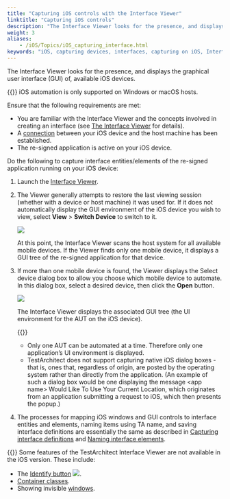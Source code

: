 ```yaml
--- 
title: "Capturing iOS controls with the Interface Viewer"
linktitle: "Capturing iOS controls"
description: "The Interface Viewer looks for the presence, and displays the graphical user interface (GUI) of, available iOS devices."
weight: 3
aliases: 
    - /iOS/Topics/iOS_capturing_interface.html
keywords: "iOS, capturing devices, interfaces, capturing on iOS, Interface Viewer, capturing iOS device"
---
```


The Interface Viewer looks for the presence, and displays the graphical user interface \(GUI\) of, available iOS devices.

{{<important>}} iOS automation is only supported on Windows or macOS hosts.

Ensure that the following requirements are met:

-   You are familiar with the Interface Viewer and the concepts involved in creating an interface \(see [The Interface Viewer](/user-guide/interface-definitions/the-interface-viewer/) for details\).
-   A [connection](/automation-guide/application-testing/mobile-testing/testing-mobile-applications/ios-automation/setting-up-the-ios-test-environment/connecting-to-ios-testarchitect-agent-over-wi-fi) between your iOS device and the host machine has been established.
-   The re-signed application is active on your iOS device.

Do the following to capture interface entities/elements of the re-signed application running on your iOS device:

1.  Launch the [Interface Viewer](/user-guide/interface-definitions/the-interface-viewer/starting-the-interface-viewer).

2.  The Viewer generally attempts to restore the last viewing session \(whether with a device or host machine\) it was used for. If it does not automatically display the GUI environment of the iOS device you wish to view, select **View** \> **Switch Device** to switch to it.

    ![](/images/iOS/Images/iOS_switch_device.png)

    At this point, the Interface Viewer scans the host system for all available mobile devices. If the Viewer finds only one mobile device, it displays a GUI tree of the re-signed application for that device.

3.  If more than one mobile device is found, the Viewer displays the Select device dialog box to allow you choose which mobile device to automate. In this dialog box, select a desired device, then click the **Open** button.

    ![](/images/iOS/Images/iOS_select_device.png)

    The Interface Viewer displays the associated GUI tree \(the UI environment for the AUT on the iOS device\).

    {{<note>}}

    -   Only one AUT can be automated at a time. Therefore only one application’s UI environment is displayed.
    -   TestArchitect does not support capturing native iOS dialog boxes - that is, ones that, regardless of origin, are posted by the operating system rather than directly from the application. \(An example of such a dialog box would be one displaying the message <app name\> Would Like To Use Your Current Location, which originates from an application submitting a request to iOS, which then presents the popup.\)
4.  The processes for mapping iOS windows and GUI controls to interface entities and elements, naming items using TA name, and saving interface definitions are essentially the same as described in [Capturing interface definitions](/user-guide/interface-definitions/the-interface-viewer/capturing-interface-definitions) and [Naming interface elements](/user-guide/interface-definitions/the-interface-viewer/naming-interface-elements).


{{<restriction>}} Some features of the TestArchitect Interface Viewer are not available in the iOS version. These include:

-   The [Identify button](/user-guide/interface-definitions/the-interface-viewer/identifying-interface-elements-and-controls/point-to-identify-mode) ![](/images/iOS/Images/iOS_hand.png).
-   [Container classes](/user-guide/interface-definitions/container-classes/).
-   Showing invisible [windows](/user-guide/interface-definitions/the-interface-viewer/other-functionalities/show-invisible-windows).




